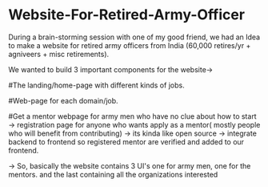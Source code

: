# Website-For-Retired-Army-Officer

During a brain-storming session with one of my good friend, we had an Idea to make a website for retired army officers from India (60,000 retires/yr + agniveers + misc retirements).

We wanted to build 3 important components for the website->

#The landing/home-page with different kinds of jobs.

#Web-page for each domain/job.


#Get a mentor webpage for army men who have no clue about how to start
  -> registration page for anyone who wants apply as a mentor( mostly people who will benefit from contributing)
  -> its kinda like open source
  -> integrate backend to frontend so registered mentor are verified and added to our frontend.



-> So, basically the website contains 3 UI's one for army men, one for the mentors. and the last containing all the organizations interested
